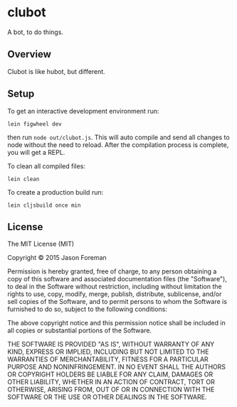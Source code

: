 # clubot

A bot, to do things.

## Overview

Clubot is like hubot, but different.

## Setup

To get an interactive development environment run:

    lein figwheel dev

then run `node out/clubot.js`.
This will auto compile and send all changes to node without the
need to reload. After the compilation process is complete, you will
get a REPL.

To clean all compiled files:

    lein clean

To create a production build run:

    lein cljsbuild once min

## License

The MIT License (MIT)

Copyright © 2015 Jason Foreman

Permission is hereby granted, free of charge, to any person obtaining a copy of
this software and associated documentation files (the "Software"), to deal in
the Software without restriction, including without limitation the rights to
use, copy, modify, merge, publish, distribute, sublicense, and/or sell copies of
the Software, and to permit persons to whom the Software is furnished to do so,
subject to the following conditions:

The above copyright notice and this permission notice shall be included in all
copies or substantial portions of the Software.

THE SOFTWARE IS PROVIDED "AS IS", WITHOUT WARRANTY OF ANY KIND, EXPRESS OR
IMPLIED, INCLUDING BUT NOT LIMITED TO THE WARRANTIES OF MERCHANTABILITY, FITNESS
FOR A PARTICULAR PURPOSE AND NONINFRINGEMENT. IN NO EVENT SHALL THE AUTHORS OR
COPYRIGHT HOLDERS BE LIABLE FOR ANY CLAIM, DAMAGES OR OTHER LIABILITY, WHETHER
IN AN ACTION OF CONTRACT, TORT OR OTHERWISE, ARISING FROM, OUT OF OR IN
CONNECTION WITH THE SOFTWARE OR THE USE OR OTHER DEALINGS IN THE SOFTWARE.
